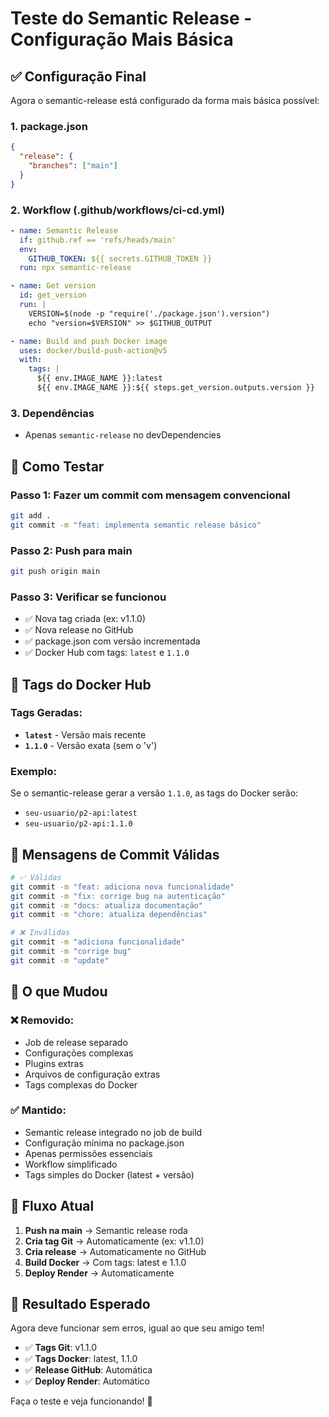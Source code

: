# Teste do Semantic Release - Configuração Mais Básica

## ✅ Configuração Final

Agora o semantic-release está configurado da forma mais básica possível:

### 1. package.json
```json
{
  "release": {
    "branches": ["main"]
  }
}
```

### 2. Workflow (.github/workflows/ci-cd.yml)
```yaml
- name: Semantic Release
  if: github.ref == 'refs/heads/main'
  env:
    GITHUB_TOKEN: ${{ secrets.GITHUB_TOKEN }}
  run: npx semantic-release

- name: Get version
  id: get_version
  run: |
    VERSION=$(node -p "require('./package.json').version")
    echo "version=$VERSION" >> $GITHUB_OUTPUT

- name: Build and push Docker image
  uses: docker/build-push-action@v5
  with:
    tags: |
      ${{ env.IMAGE_NAME }}:latest
      ${{ env.IMAGE_NAME }}:${{ steps.get_version.outputs.version }}
```

### 3. Dependências
- Apenas `semantic-release` no devDependencies

## 🚀 Como Testar

### Passo 1: Fazer um commit com mensagem convencional
```bash
git add .
git commit -m "feat: implementa semantic release básico"
```

### Passo 2: Push para main
```bash
git push origin main
```

### Passo 3: Verificar se funcionou
- ✅ Nova tag criada (ex: v1.1.0)
- ✅ Nova release no GitHub
- ✅ package.json com versão incrementada
- ✅ Docker Hub com tags: `latest` e `1.1.0`

## 🐳 Tags do Docker Hub

### Tags Geradas:
- **`latest`** - Versão mais recente
- **`1.1.0`** - Versão exata (sem o 'v')

### Exemplo:
Se o semantic-release gerar a versão `1.1.0`, as tags do Docker serão:
- `seu-usuario/p2-api:latest`
- `seu-usuario/p2-api:1.1.0`

## 📝 Mensagens de Commit Válidas

```bash
# ✅ Válidas
git commit -m "feat: adiciona nova funcionalidade"
git commit -m "fix: corrige bug na autenticação"
git commit -m "docs: atualiza documentação"
git commit -m "chore: atualiza dependências"

# ❌ Inválidas
git commit -m "adiciona funcionalidade"
git commit -m "corrige bug"
git commit -m "update"
```

## 🔧 O que Mudou

### ❌ Removido:
- Job de release separado
- Configurações complexas
- Plugins extras
- Arquivos de configuração extras
- Tags complexas do Docker

### ✅ Mantido:
- Semantic release integrado no job de build
- Configuração mínima no package.json
- Apenas permissões essenciais
- Workflow simplificado
- Tags simples do Docker (latest + versão)

## 🎯 Fluxo Atual

1. **Push na main** → Semantic release roda
2. **Cria tag Git** → Automaticamente (ex: v1.1.0)
3. **Cria release** → Automaticamente no GitHub
4. **Build Docker** → Com tags: latest e 1.1.0
5. **Deploy Render** → Automaticamente

## 🎉 Resultado Esperado

Agora deve funcionar sem erros, igual ao que seu amigo tem!

- ✅ **Tags Git**: v1.1.0
- ✅ **Tags Docker**: latest, 1.1.0
- ✅ **Release GitHub**: Automática
- ✅ **Deploy Render**: Automático

Faça o teste e veja funcionando! 🚀 